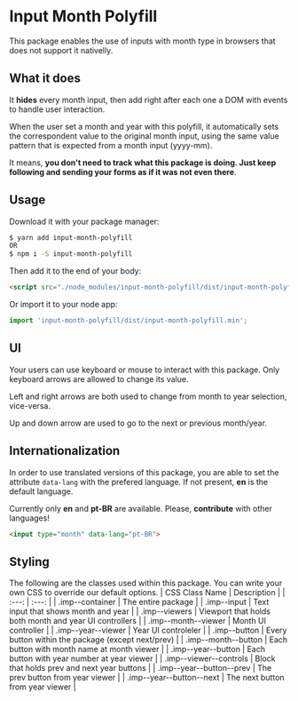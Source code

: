 # Input Month Polyfill

This package enables the use of inputs with month type in browsers that does not support it nativelly.

## What it does

It **hides** every month input, then add right after each one a DOM with events to handle user interaction. 

When the user set a month and year with this polyfill, it automatically sets the correspondent value to the original month input, using the same value pattern that is expected from a month input (yyyy-mm).

It means, **you don't need to track what this package is doing. Just keep following and sending your forms as if it was not even there**.

## Usage


Download it with your package manager:

```bash
$ yarn add input-month-polyfill
OR
$ npm i -S input-month-polyfill
```

Then add it to the end of your body:

```html
<script src="./node_modules/input-month-polyfill/dist/input-month-polyfill.min.js"></script>
```

Or import it to your node app:

```js
import 'input-month-polyfill/dist/input-month-polyfill.min';
```

## UI

Your users can use keyboard or mouse to interact with this package. Only keyboard arrows are allowed to change its value. 

Left and right arrows are both used to change from month to year selection, vice-versa.

Up and down arrow are used to go to the next or previous month/year.

## Internationalization

In order to use translated versions of this package, you are able to set the attribute `data-lang` with the prefered language. If not present, **en** is the default language.

Currently only **en** and **pt-BR** are available. Please, **contribute** with other languages!

```html
<input type="month" data-lang="pt-BR">
```

## Styling

The following are the classes used within this package. You can write your own CSS to override our default options.
| CSS Class Name            | Description                                               |
| :---:                     | :---:                                                     |
| .imp--container           | The entire package                                        |
| .imp--input               | Text input that shows month and year                      |
| .imp--viewers             | Viewport that holds both month and year UI controllers    |
| .imp--month--viewer       | Month UI controller                                       |
| .imp--year--viewer        | Year UI controleler                                       |
| .imp--button              | Every button within the package (except next/prev)        |
| .imp--month--button       | Each button with month name at month viewer               |
| .imp--year--button        | Each button with year number at year viewer               |
| .imp--viewer--controls    | Block that holds prev and next year buttons               |
| .imp--year--button--prev  | The prev button from year viewer                          |
| .imp--year--button--next  | The next button from year viewer                          |